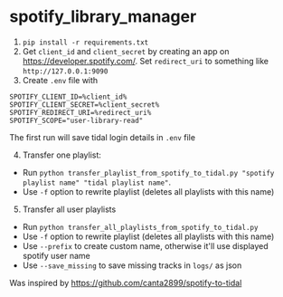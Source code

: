 # spotify_library_manager

1. `pip install -r requirements.txt`
2. Get `client_id` and `client_secret` by creating an app on https://developer.spotify.com/. Set `redirect_uri` to something like `http://127.0.0.1:9090`
3. Create `.env` file with 
```
SPOTIFY_CLIENT_ID=%client_id% 
SPOTIFY_CLIENT_SECRET=%client_secret%
SPOTIFY_REDIRECT_URI=%redirect_uri%
SPOTIFY_SCOPE="user-library-read"
```

The first run will save tidal login details in `.env` file

4. Transfer one playlist:
  - Run `python transfer_playlist_from_spotify_to_tidal.py "spotify playlist name" "tidal playlist name"`. 
  - Use `-f` option to rewrite playlist (deletes all playlists with this name)
5. Transfer all user playlists
  - Run `python transfer_all_playlists_from_spotify_to_tidal.py`
  - Use `-f` option to rewrite playlist (deletes all playlists with this name)
  - Use `--prefix` to create custom name, otherwise it'll use displayed spotify user name
  - Use `--save_missing` to save missing tracks in `logs/` as json
  
Was inspired by https://github.com/canta2899/spotify-to-tidal 
